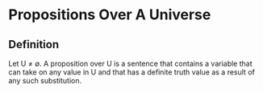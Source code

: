 # Propositions Over A Universe

## Definition

Let U ≠ ∅. A proposition over U is a sentence that contains a variable that can take on any value in U and that has a definite truth value as a result of any such substitution.